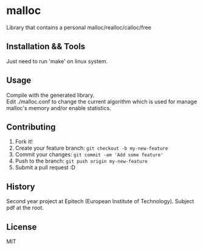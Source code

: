 # malloc

Library that contains a personal malloc/realloc/calloc/free

## Installation && Tools

Just need to run 'make' on linux system.</br>

## Usage

Compile with the generated library.</br>
Edit ./malloc.conf to change the current algorithm which is used for manage malloc's memory and/or enable statistics.

## Contributing

1. Fork it!
2. Create your feature branch: `git checkout -b my-new-feature`
3. Commit your changes: `git commit -am 'Add some feature'`
4. Push to the branch: `git push origin my-new-feature`
5. Submit a pull request :D

## History

Second year project at Epitech (European Institute of Technology). Subject pdf at the root.

## License

MIT
